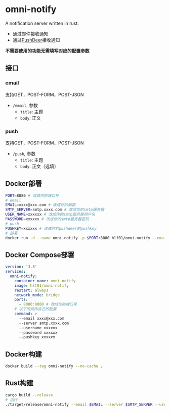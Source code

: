 # omni-notify
A notification server written in rust.

- 通过邮件接收通知
- 通过[PushDeer](https://github.com/easychen/pushdeer)接收通知

**不需要使用的功能无需填写对应的配置参数**

## 接口
### email
支持GET，POST-FORM，POST-JSON
- `/email`, 参数
    - `title`: 主题
    - `body`: 正文

### push
支持GET，POST-FORM，POST-JSON
- `/push`, 参数
    - `title`: 主题
    - `body`: 正文（选填）

## Docker部署
```sh
PORT=8080 # 改成你的端口号
# email
EMAIL=xxxx@xxx.com # 改成你的邮箱
SMTP_SERVER=smtp.xxxx.com # 改成你的smtp服务器
USER_NAME=xxxxxx # 改成你的smtp服务器用户名
PASSWORD=xxxxxx # 改成你的smtp服务器密码
# push
PUSHKEY=xxxxxx # 改成你的pushdeer的pushkey
# 部署
docker run -d --name omni-notify -p $PORT:8080 hlf01/omni-notify --email $EMAIL --server $SMTP_SERVER --username $USER_NAME --password $PASSWORD --pushkey $PUSHKEY
```

## Docker Compose部署
```yml
version: '3.8'
services:
  omni-notify:
    container_name: omni-notify
    image: hlf01/omni-notify
    restart: always
    network_mode: bridge
    ports:
      - 8080:8080 # 改成你的端口号
    # 以下改成你自己的配置
    command: >
      --email xxxx@xxx.com
      --server smtp.xxxx.com
      --username xxxxxx
      --password xxxxxx
      --pushkey xxxxxx
```

## Docker构建
```sh
docker build --tag omni-notify --no-cache .
```

## Rust构建
```sh
cargo build --release
# 运行
./target/release/omni-notify --email $EMAIL --server $SMTP_SERVER --username $USER_NAME --password $PASSWORD --pushkey $PUSHKEY
```
